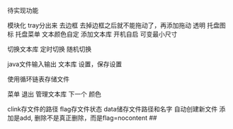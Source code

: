 待实现功能

模块化
    tray分出来
去边框
    去掉边框之后就不能拖动了，再添加拖动
透明
托盘图标
    托盘菜单
文本颜色自定
添加文本库
开机自启
可变最小尺寸

切换文本库
    定时切换
    随机切换

java文件输入输出
    文本库
    设置，保存设置

使用循环链表存储文件

菜单
    退出
    管理文本库
    下一个
    颜色

clink存文件的路径
    flag存文件状态
    data储存文件路径和名字
    自动创建新文件
    添加是add,
    删除不是真正删除，而是flag=nocontent
    ## 